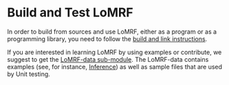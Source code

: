 # Build and Test LoMRF

In order to build from sources and use LoMRF, either as a program or as a programming library, you need to follow the [build and link instructions](7_1_build_and_link_lomrf.md).

If you are interested in learning LoMRF by using examples or contribute, we suggest to get the [LoMRF-data sub-module](7_2_download_example_data.md). The LoMRF-data contains examples (see, for instance, [Inference](2_inference.md)) as well as sample files that are used by Unit testing.
